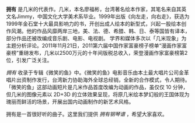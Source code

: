 

**拥有**
是几米的代表作。几米，本名廖福彬，台湾著名绘本作家，其笔名来自其英文名Jimmy，中国文化大学美术系毕业。1999年出版《向左走，向右走》，获选为1999年金石堂十大最具影响力的书，开创出成人绘本的新型式，兴起一股绘本创作风潮。他的作品风靡两岸三地，美、法、德、希腊、韩、日、泰等国皆有译本，部分作品还被改编成音乐剧、电影、电视剧。
学界和媒体多次以「几米现象」为主题分析评论。2011年11月21日，2011第六届中国作家富豪榜子榜单“漫画作家富豪榜”重磅发布，几米以2500万元的十年间版税总收入，荣登漫画作家富豪榜第2位，引发广泛关注。

_拥有_
收录于专辑《微笑的鱼》中。《微笑的鱼》电影音乐由本土最大唱片公司金革唱片出资制作发行，台湾新力协助海外全球总经销，全新的合作模式，令人期待。「微笑的鱼」这部动画短片是几米作品首度改编为动画的作品，虽仅仅
10 分钟，但几米的图像元素以 2D+3D 的立体效果呈现，将原几米绘本梦幻般的王国体现为瑰丽而鲜活的场景，开展出国内动画制作的新艺术风格。

拥有是一首很好听的曲子。这里我们提供 _拥有钢琴谱_ ，希望大家喜欢。

